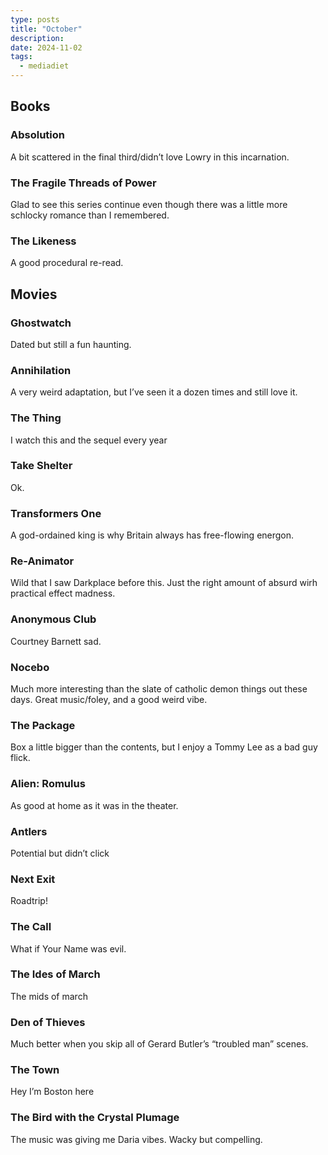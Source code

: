 ```yaml
---
type: posts
title: "October"
description: 
date: 2024-11-02
tags:
  - mediadiet
---
```


## Books

### Absolution

A bit scattered in the final third/didn’t love Lowry in this incarnation.

### The Fragile Threads of Power

Glad to see this series continue even though there was a little more schlocky romance than I remembered. 

### The Likeness

A good procedural re-read.

## Movies

### Ghostwatch

Dated but still a fun haunting.

### Annihilation

A very weird adaptation, but I’ve seen it a dozen times and still love it.

### The Thing

I watch this and the sequel every year

### Take Shelter

Ok.

### Transformers One

A god-ordained king is why Britain always has free-flowing energon.

### Re-Animator

Wild that I saw Darkplace before this. Just the right amount of absurd wirh practical effect madness.

### Anonymous Club

Courtney Barnett sad.

### Nocebo

Much more interesting than the slate of catholic demon things out these days. Great music/foley, and a good weird vibe.

### The Package

Box a little bigger than the contents, but I enjoy a Tommy Lee as a bad guy flick.

### Alien: Romulus

As good at home as it was in the theater.

### Antlers

Potential but didn’t click

### Next Exit

Roadtrip!

### The Call

What if Your Name was evil.

### The Ides of March

The mids of march

### Den of Thieves

Much better when you skip all of Gerard Butler’s “troubled man” scenes.

### The Town

Hey I’m Boston here 

### The Bird with the Crystal Plumage

The music was giving me Daria vibes. Wacky but compelling.
